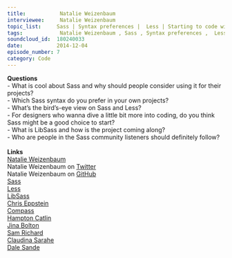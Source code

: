 ```yaml
--- 
title:           Natalie Weizenbaum 
interviewee:     Natalie Weizenbaum 
topic_list:     Sass | Syntax preferences |  Less | Starting to code with Sass | LibSass | Peeps in the community
tags:            Natalie Weizenbaum , Sass , Syntax preferences ,  Less , Starting to code with Sass , LibSass , Peeps in the community
soundcloud_id:  180240033
date:           2014-12-04
episode_number: 7
category: Code
---
```


<p class="show_notes_display"><b>Questions</b><br>- What is cool about Sass and why should people consider using it for their projects?<br>- Which Sass syntax do you prefer in your own projects?<br>- What’s the bird’s-eye view on Sass and Less?<br>- For designers who wanna dive a little bit more into coding, do you think Sass might be a good choice to start?<br>- What is LibSass and how is the project coming along?<br>- Who are people in the Sass community listeners should definitely follow?<br><br><b>Links</b><br><a rel="nofollow" target="_blank" href="http://nex-3.com/">Natalie Weizenbaum</a><br>Natalie Weizenbaum on <a rel="nofollow" target="_blank" href="https://twitter.com/nex3">Twitter</a><br><span>Natalie Weizenbaum on <a rel="nofollow" target="_blank" href="https://github.com/nex3">GitHub</a></span><br><a rel="nofollow" target="_blank" href="http://sass-lang.com/">Sass</a><br><a rel="nofollow" target="_blank" href="http://lesscss.org/">Less</a><br><a rel="nofollow" target="_blank" href="http://libsass.org/">LibSass</a><br><a rel="nofollow" target="_blank" href="https://twitter.com/chriseppstein">Chris Eppstein</a><br><a rel="nofollow" target="_blank" href="http://compass-style.org/">Compass</a><br><a rel="nofollow" target="_blank" href="https://twitter.com/hcatlin">Hampton Catlin</a><br><a rel="nofollow" target="_blank" href="https://twitter.com/jina">Jina Bolton</a><br><a rel="nofollow" target="_blank" href="https://twitter.com/Snugug">Sam Richard</a><br><a rel="nofollow" target="_blank" href="https://twitter.com/itsmisscs">Claudina Sarahe</a><br><a rel="nofollow" target="_blank" href="https://twitter.com/anotheruiguy">Dale Sande</a></p>
